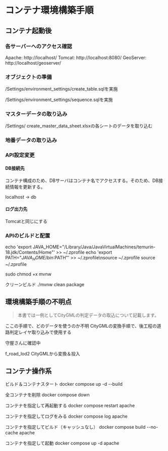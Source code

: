 # コンテナ環境構築手順

## コンテナ起動後

### 各サーバーへのアクセス確認

Apache: http://localhost/
Tomcat: http://localhost:8080/
GeoServer: http://localhost/geoserver/

### オブジェクトの準備

/Settings/environment_settings/create_table.sqlを実施

/Settings/environment_settings/sequence.sqlを実施

### マスターデータの取り込み

/Settings/ create_master_data_sheet.xlsxの各シートのデータを取り込む

### 地番データの取り込み

### API設定変更

#### DB接続先

コンテナ構成のため、DBサーバはコンテナ名でアクセスする。そのため、DB接続情報を更新する。

localhost -> db

#### ログ出力先

Tomcatと同じにする

### APIのビルドと配置

echo 'export JAVA_HOME="/Library/Java/JavaVirtualMachines/temurin-18.jdk/Contents/Home"' >> ~/.zprofile
echo 'export PATH="$JAVA_HOME/bin:$PATH"' >> ~/.zprofile\nsource ~/.zprofile
source ~/.zprofile

sudo chmod +x mvnw

クリーンビルド
./mvnw clean package

## 環境構築手順の不明点

> 本書では一例としてCityGMLの判定データの取込について記載します。

ここの手順で、どのデータを使うのか不明
CityGMLの変換手順で、後工程の道路判定レイヤ取り込みで使用する

守屋さんに確認中

f_road_lod2
CityGMLから変換＆投入


## コンテナ操作系

ビルド＆コンテナスタート
docker compose up -d --build

全コンテナを削除
docker compose down

コンテナを指定して再起動する
docker compose restart apache

コンテナを指定してログをみる
docker compose log apache

コンテナを指定してビルド（キャッシュなし）
docker compose build --no-cache apache

コンテナを指定して起動
docker compose up -d apache
